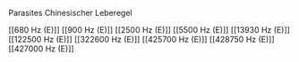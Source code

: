 Parasites Chinesischer Leberegel

[[680 Hz (E)]]
[[900 Hz (E)]]
[[2500 Hz (E)]]
[[5500 Hz (E)]]
[[13930 Hz (E)]]
[[122500 Hz (E)]]
[[322600 Hz (E)]]
[[425700 Hz (E)]]
[[428750 Hz (E)]]
[[427000 Hz (E)]]